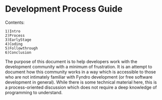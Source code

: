 <!-- SPDX-License-Identifier: MIT -->

# Development Process Guide

Contents:

```console
1)Intro
2)Process
3)EarlyStage
4)Coding
5)Followthrough
6)Conclusion
```

The purpose of this document is to help developers work with the development community
with a minimum of frustration. It is an attempt to document how this community works in a way
which is accessible to those who are not intimately familiar with Fyndro development
(or free software development in general). While there is some technical material here, this is a
process-oriented discussion which does not require a deep knowledge of programming to understand.
